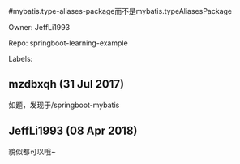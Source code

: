 #mybatis.type-aliases-package而不是mybatis.typeAliasesPackage

Owner: JeffLi1993

Repo: springboot-learning-example

Labels: 

## mzdbxqh (31 Jul 2017)

如题，发现于/springboot-mybatis

## JeffLi1993 (08 Apr 2018)

貌似都可以哦~

